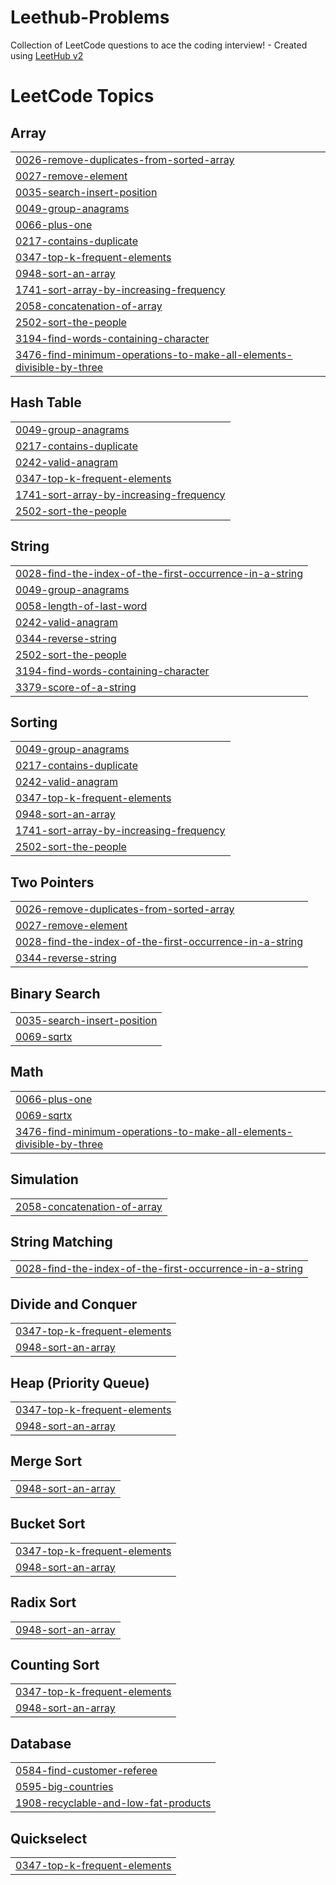 # Leethub-Problems
Collection of LeetCode questions to ace the coding interview! - Created using [LeetHub v2](https://github.com/arunbhardwaj/LeetHub-2.0)

<!---LeetCode Topics Start-->
# LeetCode Topics
## Array
|  |
| ------- |
| [0026-remove-duplicates-from-sorted-array](https://github.com/mourra950/Leethub-Problems/tree/master/0026-remove-duplicates-from-sorted-array) |
| [0027-remove-element](https://github.com/mourra950/Leethub-Problems/tree/master/0027-remove-element) |
| [0035-search-insert-position](https://github.com/mourra950/Leethub-Problems/tree/master/0035-search-insert-position) |
| [0049-group-anagrams](https://github.com/mourra950/Leethub-Problems/tree/master/0049-group-anagrams) |
| [0066-plus-one](https://github.com/mourra950/Leethub-Problems/tree/master/0066-plus-one) |
| [0217-contains-duplicate](https://github.com/mourra950/Leethub-Problems/tree/master/0217-contains-duplicate) |
| [0347-top-k-frequent-elements](https://github.com/mourra950/Leethub-Problems/tree/master/0347-top-k-frequent-elements) |
| [0948-sort-an-array](https://github.com/mourra950/Leethub-Problems/tree/master/0948-sort-an-array) |
| [1741-sort-array-by-increasing-frequency](https://github.com/mourra950/Leethub-Problems/tree/master/1741-sort-array-by-increasing-frequency) |
| [2058-concatenation-of-array](https://github.com/mourra950/Leethub-Problems/tree/master/2058-concatenation-of-array) |
| [2502-sort-the-people](https://github.com/mourra950/Leethub-Problems/tree/master/2502-sort-the-people) |
| [3194-find-words-containing-character](https://github.com/mourra950/Leethub-Problems/tree/master/3194-find-words-containing-character) |
| [3476-find-minimum-operations-to-make-all-elements-divisible-by-three](https://github.com/mourra950/Leethub-Problems/tree/master/3476-find-minimum-operations-to-make-all-elements-divisible-by-three) |
## Hash Table
|  |
| ------- |
| [0049-group-anagrams](https://github.com/mourra950/Leethub-Problems/tree/master/0049-group-anagrams) |
| [0217-contains-duplicate](https://github.com/mourra950/Leethub-Problems/tree/master/0217-contains-duplicate) |
| [0242-valid-anagram](https://github.com/mourra950/Leethub-Problems/tree/master/0242-valid-anagram) |
| [0347-top-k-frequent-elements](https://github.com/mourra950/Leethub-Problems/tree/master/0347-top-k-frequent-elements) |
| [1741-sort-array-by-increasing-frequency](https://github.com/mourra950/Leethub-Problems/tree/master/1741-sort-array-by-increasing-frequency) |
| [2502-sort-the-people](https://github.com/mourra950/Leethub-Problems/tree/master/2502-sort-the-people) |
## String
|  |
| ------- |
| [0028-find-the-index-of-the-first-occurrence-in-a-string](https://github.com/mourra950/Leethub-Problems/tree/master/0028-find-the-index-of-the-first-occurrence-in-a-string) |
| [0049-group-anagrams](https://github.com/mourra950/Leethub-Problems/tree/master/0049-group-anagrams) |
| [0058-length-of-last-word](https://github.com/mourra950/Leethub-Problems/tree/master/0058-length-of-last-word) |
| [0242-valid-anagram](https://github.com/mourra950/Leethub-Problems/tree/master/0242-valid-anagram) |
| [0344-reverse-string](https://github.com/mourra950/Leethub-Problems/tree/master/0344-reverse-string) |
| [2502-sort-the-people](https://github.com/mourra950/Leethub-Problems/tree/master/2502-sort-the-people) |
| [3194-find-words-containing-character](https://github.com/mourra950/Leethub-Problems/tree/master/3194-find-words-containing-character) |
| [3379-score-of-a-string](https://github.com/mourra950/Leethub-Problems/tree/master/3379-score-of-a-string) |
## Sorting
|  |
| ------- |
| [0049-group-anagrams](https://github.com/mourra950/Leethub-Problems/tree/master/0049-group-anagrams) |
| [0217-contains-duplicate](https://github.com/mourra950/Leethub-Problems/tree/master/0217-contains-duplicate) |
| [0242-valid-anagram](https://github.com/mourra950/Leethub-Problems/tree/master/0242-valid-anagram) |
| [0347-top-k-frequent-elements](https://github.com/mourra950/Leethub-Problems/tree/master/0347-top-k-frequent-elements) |
| [0948-sort-an-array](https://github.com/mourra950/Leethub-Problems/tree/master/0948-sort-an-array) |
| [1741-sort-array-by-increasing-frequency](https://github.com/mourra950/Leethub-Problems/tree/master/1741-sort-array-by-increasing-frequency) |
| [2502-sort-the-people](https://github.com/mourra950/Leethub-Problems/tree/master/2502-sort-the-people) |
## Two Pointers
|  |
| ------- |
| [0026-remove-duplicates-from-sorted-array](https://github.com/mourra950/Leethub-Problems/tree/master/0026-remove-duplicates-from-sorted-array) |
| [0027-remove-element](https://github.com/mourra950/Leethub-Problems/tree/master/0027-remove-element) |
| [0028-find-the-index-of-the-first-occurrence-in-a-string](https://github.com/mourra950/Leethub-Problems/tree/master/0028-find-the-index-of-the-first-occurrence-in-a-string) |
| [0344-reverse-string](https://github.com/mourra950/Leethub-Problems/tree/master/0344-reverse-string) |
## Binary Search
|  |
| ------- |
| [0035-search-insert-position](https://github.com/mourra950/Leethub-Problems/tree/master/0035-search-insert-position) |
| [0069-sqrtx](https://github.com/mourra950/Leethub-Problems/tree/master/0069-sqrtx) |
## Math
|  |
| ------- |
| [0066-plus-one](https://github.com/mourra950/Leethub-Problems/tree/master/0066-plus-one) |
| [0069-sqrtx](https://github.com/mourra950/Leethub-Problems/tree/master/0069-sqrtx) |
| [3476-find-minimum-operations-to-make-all-elements-divisible-by-three](https://github.com/mourra950/Leethub-Problems/tree/master/3476-find-minimum-operations-to-make-all-elements-divisible-by-three) |
## Simulation
|  |
| ------- |
| [2058-concatenation-of-array](https://github.com/mourra950/Leethub-Problems/tree/master/2058-concatenation-of-array) |
## String Matching
|  |
| ------- |
| [0028-find-the-index-of-the-first-occurrence-in-a-string](https://github.com/mourra950/Leethub-Problems/tree/master/0028-find-the-index-of-the-first-occurrence-in-a-string) |
## Divide and Conquer
|  |
| ------- |
| [0347-top-k-frequent-elements](https://github.com/mourra950/Leethub-Problems/tree/master/0347-top-k-frequent-elements) |
| [0948-sort-an-array](https://github.com/mourra950/Leethub-Problems/tree/master/0948-sort-an-array) |
## Heap (Priority Queue)
|  |
| ------- |
| [0347-top-k-frequent-elements](https://github.com/mourra950/Leethub-Problems/tree/master/0347-top-k-frequent-elements) |
| [0948-sort-an-array](https://github.com/mourra950/Leethub-Problems/tree/master/0948-sort-an-array) |
## Merge Sort
|  |
| ------- |
| [0948-sort-an-array](https://github.com/mourra950/Leethub-Problems/tree/master/0948-sort-an-array) |
## Bucket Sort
|  |
| ------- |
| [0347-top-k-frequent-elements](https://github.com/mourra950/Leethub-Problems/tree/master/0347-top-k-frequent-elements) |
| [0948-sort-an-array](https://github.com/mourra950/Leethub-Problems/tree/master/0948-sort-an-array) |
## Radix Sort
|  |
| ------- |
| [0948-sort-an-array](https://github.com/mourra950/Leethub-Problems/tree/master/0948-sort-an-array) |
## Counting Sort
|  |
| ------- |
| [0347-top-k-frequent-elements](https://github.com/mourra950/Leethub-Problems/tree/master/0347-top-k-frequent-elements) |
| [0948-sort-an-array](https://github.com/mourra950/Leethub-Problems/tree/master/0948-sort-an-array) |
## Database
|  |
| ------- |
| [0584-find-customer-referee](https://github.com/mourra950/Leethub-Problems/tree/master/0584-find-customer-referee) |
| [0595-big-countries](https://github.com/mourra950/Leethub-Problems/tree/master/0595-big-countries) |
| [1908-recyclable-and-low-fat-products](https://github.com/mourra950/Leethub-Problems/tree/master/1908-recyclable-and-low-fat-products) |
## Quickselect
|  |
| ------- |
| [0347-top-k-frequent-elements](https://github.com/mourra950/Leethub-Problems/tree/master/0347-top-k-frequent-elements) |
<!---LeetCode Topics End-->